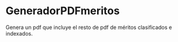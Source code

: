 # GeneradorPDFmeritos
Genera un pdf que incluye el resto de pdf de méritos clasificados e indexados.
